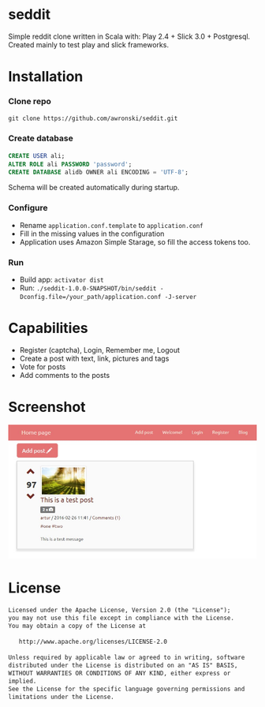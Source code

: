 # seddit
Simple reddit clone written in Scala with: Play 2.4 + Slick 3.0 + Postgresql.
Created mainly to test play and slick frameworks.

# Installation

### Clone repo
```
git clone https://github.com/awronski/seddit.git
```

### Create database
```sql
CREATE USER ali;
ALTER ROLE ali PASSWORD 'password';
CREATE DATABASE alidb OWNER ali ENCODING = 'UTF-8';
```
Schema will be created automatically during startup.

### Configure
- Rename `application.conf.template` to `application.conf`
- Fill in the missing values in the configuration
- Application uses Amazon Simple Starage, so fill the access tokens too.

### Run
- Build app: `activator dist`
- Run: `./seddit-1.0.0-SNAPSHOT/bin/seddit -Dconfig.file=/your_path/application.conf -J-server`

# Capabilities
- Register (captcha), Login, Remember me, Logout
- Create a post with text, link, pictures and tags
- Vote for posts
- Add comments to the posts

# Screenshot
![alt screenshot](https://raw.githubusercontent.com/awronski/seddit/master/post.jpg)

License
=======

    Licensed under the Apache License, Version 2.0 (the "License");
    you may not use this file except in compliance with the License.
    You may obtain a copy of the License at

       http://www.apache.org/licenses/LICENSE-2.0

    Unless required by applicable law or agreed to in writing, software
    distributed under the License is distributed on an "AS IS" BASIS,
    WITHOUT WARRANTIES OR CONDITIONS OF ANY KIND, either express or implied.
    See the License for the specific language governing permissions and
    limitations under the License.